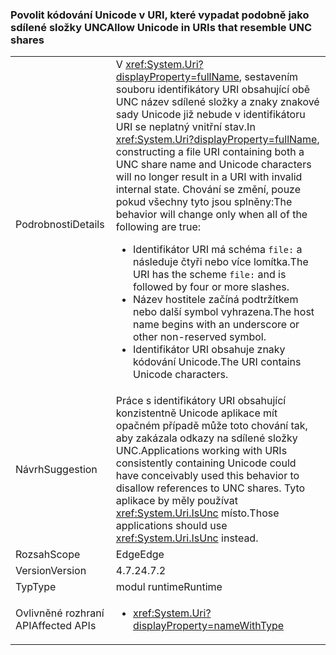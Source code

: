 ### <a name="allow-unicode-in-uris-that-resemble-unc-shares"></a><span data-ttu-id="e7b2e-101">Povolit kódování Unicode v URI, které vypadat podobně jako sdílené složky UNC</span><span class="sxs-lookup"><span data-stu-id="e7b2e-101">Allow Unicode in URIs that resemble UNC shares</span></span>

|   |   |
|---|---|
|<span data-ttu-id="e7b2e-102">Podrobnosti</span><span class="sxs-lookup"><span data-stu-id="e7b2e-102">Details</span></span>|<span data-ttu-id="e7b2e-103">V <xref:System.Uri?displayProperty=fullName>, sestavením souboru identifikátory URI obsahující obě UNC název sdílené složky a znaky znakové sady Unicode již nebude v identifikátoru URI se neplatný vnitřní stav.</span><span class="sxs-lookup"><span data-stu-id="e7b2e-103">In <xref:System.Uri?displayProperty=fullName>, constructing a file URI containing both a UNC share name and Unicode characters will no longer result in a URI with invalid internal state.</span></span> <span data-ttu-id="e7b2e-104">Chování se změní, pouze pokud všechny tyto jsou splněny:</span><span class="sxs-lookup"><span data-stu-id="e7b2e-104">The behavior will change only when all of the following are true:</span></span><ul><li><span data-ttu-id="e7b2e-105">Identifikátor URI má schéma <code>file:</code> a následuje čtyři nebo více lomítka.</span><span class="sxs-lookup"><span data-stu-id="e7b2e-105">The URI has the scheme <code>file:</code> and is followed by four or more slashes.</span></span></li><li><span data-ttu-id="e7b2e-106">Název hostitele začíná podtržítkem nebo další symbol vyhrazena.</span><span class="sxs-lookup"><span data-stu-id="e7b2e-106">The host name begins with an underscore or other non-reserved symbol.</span></span></li><li><span data-ttu-id="e7b2e-107">Identifikátor URI obsahuje znaky kódování Unicode.</span><span class="sxs-lookup"><span data-stu-id="e7b2e-107">The URI contains Unicode characters.</span></span></li></ul>|
|<span data-ttu-id="e7b2e-108">Návrh</span><span class="sxs-lookup"><span data-stu-id="e7b2e-108">Suggestion</span></span>|<span data-ttu-id="e7b2e-109">Práce s identifikátory URI obsahující konzistentně Unicode aplikace mít opačném případě může toto chování tak, aby zakázala odkazy na sdílené složky UNC.</span><span class="sxs-lookup"><span data-stu-id="e7b2e-109">Applications working with URIs consistently containing Unicode could have conceivably used this behavior to disallow references to UNC shares.</span></span> <span data-ttu-id="e7b2e-110">Tyto aplikace by měly používat <xref:System.Uri.IsUnc> místo.</span><span class="sxs-lookup"><span data-stu-id="e7b2e-110">Those applications should use <xref:System.Uri.IsUnc> instead.</span></span>|
|<span data-ttu-id="e7b2e-111">Rozsah</span><span class="sxs-lookup"><span data-stu-id="e7b2e-111">Scope</span></span>|<span data-ttu-id="e7b2e-112">Edge</span><span class="sxs-lookup"><span data-stu-id="e7b2e-112">Edge</span></span>|
|<span data-ttu-id="e7b2e-113">Version</span><span class="sxs-lookup"><span data-stu-id="e7b2e-113">Version</span></span>|<span data-ttu-id="e7b2e-114">4.7.2</span><span class="sxs-lookup"><span data-stu-id="e7b2e-114">4.7.2</span></span>|
|<span data-ttu-id="e7b2e-115">Typ</span><span class="sxs-lookup"><span data-stu-id="e7b2e-115">Type</span></span>|<span data-ttu-id="e7b2e-116">modul runtime</span><span class="sxs-lookup"><span data-stu-id="e7b2e-116">Runtime</span></span>|
|<span data-ttu-id="e7b2e-117">Ovlivněné rozhraní API</span><span class="sxs-lookup"><span data-stu-id="e7b2e-117">Affected APIs</span></span>|<ul><li><xref:System.Uri?displayProperty=nameWithType></li></ul>|

